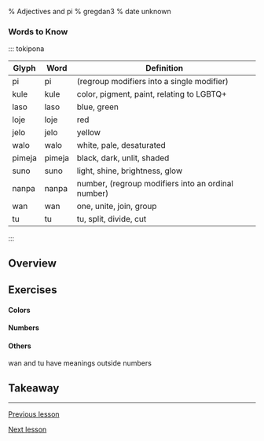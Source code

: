 % Adjectives and pi
% gregdan3
% date unknown

### Words to Know

::: tokipona

| Glyph  | Word   | Definition                                         |
| ------ | ------ | -------------------------------------------------- |
| pi     | pi     | (regroup modifiers into a single modifier)         |
| kule   | kule   | color, pigment, paint, relating to LGBTQ+          |
| laso   | laso   | blue, green                                        |
| loje   | loje   | red                                                |
| jelo   | jelo   | yellow                                             |
| walo   | walo   | white, pale, desaturated                           |
| pimeja | pimeja | black, dark, unlit, shaded                         |
| suno   | suno   | light, shine, brightness, glow                     |
| nanpa  | nanpa  | number, (regroup modifiers into an ordinal number) |
| wan    | wan    | one, unite, join, group                            |
| tu     | tu     | tu, split, divide, cut                             |

:::

## Overview

## Exercises

#### Colors

#### Numbers

#### Others

wan and tu have meanings outside numbers

## Takeaway

---

[Previous lesson](./ona-ni.html)

[Next lesson](./preverbs.html)
